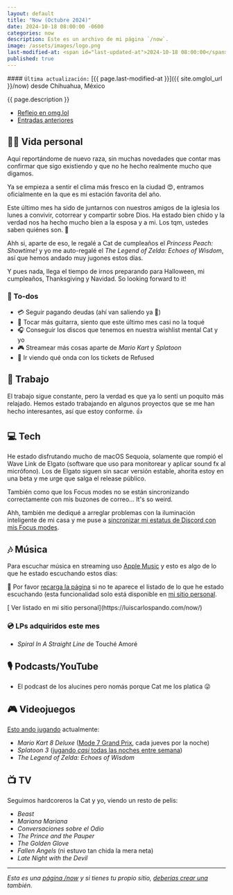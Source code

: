 ```yaml
---
layout: default
title: "Now (Octubre 2024)"
date: 2024-10-18 08:00:00 -0600
categories: now
description: Este es un archivo de mi página `/now`.
image: /assets/images/logo.png
last-modified-at: <span id="last-updated-at">2024-10-18 08:00:00</span>
published: true
---
```


<div class="card last-updated my-3 text-center">
<div class="card-body rounded">
#### <code>Última actualización:</code> [{{ page.last-modified-at }}]({{ site.omglol_url }}/now) desde Chihuahua, México
</div>
</div>

<p class="text-center">{{ page.description }}</p>

<div class="text-center">
<ul class="list-inline">
<li class="list-inline-item">
<a class="btn btn-primary btn-sm" href="{{ site.omglol_url }}/now">
<i class="fa-solid fa-heart"></i> Reflejo en omg.lol
</a>
</li>
<li class="list-inline-item">
<a class="btn btn-primary btn-sm" href="{{ site.url }}/category/now/">
<i class="fa-solid fa-list-ul"></i> Entradas anteriores
</a>
</li>
</ul>
</div>

## 👦🏻 Vida personal
Aquí reportándome de nuevo raza, sin muchas novedades que contar mas confirmar que sigo existiendo y que no he hecho realmente mucho que digamos.

Ya se empieza a sentir el clima más fresco en la ciudad 😍, entramos oficialmente en la que es mi estación favorita del año.

Este último mes ha sido de juntarnos con nuestros amigos de la iglesia los lunes a convivir, cotorrear y compartir sobre Dios. Ha estado bien chido y la verdad nos ha hecho mucho bien a la esposa y a mi. Los tqm, ustedes saben quiénes son. 🫰

Ahh si, aparte de eso, le regalé a Cat de cumpleaños el *Princess Peach: Showtime!* y yo me auto-regalé el *The Legend of Zelda: Echoes of Wisdom*, así que hemos andado muy jugones estos días.

Y pues nada, llega el tiempo de irnos preparando para Halloween, mi cumpleaños, Thanksgiving y Navidad. So looking forward to it!

### 📝 To-dos
- 💳 Seguir pagando deudas (ahí van saliendo ya 🙏)
- 🎸 Tocar más guitarra, siento que este último mes casi no la toqué
- 🎧 Conseguir los discos que tenemos en nuestra wishlist mental Cat y yo
- 🎮 Streamear más cosas aparte de *Mario Kart* y *Splatoon*
- 🎫 Ir viendo qué onda con los tickets de Refused

## 💼 Trabajo
El trabajo sigue constante, pero la verdad es que ya lo sentí un poquito más relajado. Hemos estado trabajando en algunos proyectos que se me han hecho interesantes, así que estoy conforme. 👍

## 💻 Tech
He estado disfrutando mucho de macOS Sequoia, solamente que rompió el Wave Link de Elgato (software que uso para monitorear y aplicar sound fx al micrófono). Los de Elgato siguen sin sacar versión estable, ahorita estoy en una beta y me urge que salga el release público.

También como que los Focus modes no se están sincronizando correctamente con mis buzones de correo... It's so weird.

Ahh, también me dediqué a arreglar problemas con la iluminación inteligente de mi casa y me puse a [sincronizar mi estatus de Discord con mis Focus modes](https://blog.luiscarlospando.com/personal/2024/10/sincronizar-estatus-en-discord-con-focus-modes-de-ios-macos/).

## 🎶 Música
Para escuchar música en streaming uso [Apple Music](https://music.apple.com/profile/luiscarlospando) y esto es algo de lo que he estado escuchando estos días:

<ul id="lastfm-top-artists"></ul>

🔄 Por favor <a href="javascript:void(0)" onclick="location.reload(); return false;">recarga la página</a> si no te aparece el listado de lo que he estado escuchando (esta funcionalidad solo está disponible en [mi sitio personal](https://luiscarlospando.com/now/).

<span class="omg-lol-now-page-element">
[<i class="fa-solid fa-up-right-from-square"></i> Ver listado en mi sitio personal](https://luiscarlospando.com/now/)
</span>

### 💿 LPs adquiridos este mes
- *Spiral In A Straight Line* de Touché Amoré

## 🎙 Podcasts/YouTube
- El podcast de los alucines pero nomás porque Cat me los platica 😜

## 🎮 Videojuegos
[Esto ando jugando](https://luiscarlospando.com/games) actualmente:

- *Mario Kart 8 Deluxe* ([Mode 7 Grand Prix](https://luiscarlospando.com/games/mario-kart/), cada jueves por la noche)
- *Splatoon 3* ([jugando *casi* todas las noches entre semana](https://luiscarlospando.com/games/splatoon/))
- *The Legend of Zelda: Echoes of Wisdom*

## 📺 TV
Seguimos hardcoreros la Cat y yo, viendo un resto de pelis:
- *Beast*
- *Mariana Mariana*
- *Conversaciones sobre el Odio*
- *The Prince and the Pauper*
- *The Golden Glove*
- *Fallen Angels* (ni estuvo tan chida la mera neta)
- *Late Night with the Devil*

---

*Esta es una [página /now](https://nownownow.com/about) y si tienes tu propio sitio, [deberías crear una](https://nownownow.com/about) también.*
